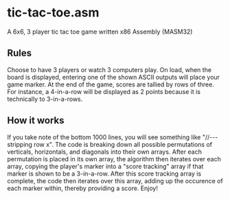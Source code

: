# tic-tac-toe.asm
A 6x6, 3 player tic tac toe game written x86 Assembly (MASM32)

## Rules  
Choose to have 3 players or watch 3 computers play. On load, when the board is displayed, entering one of the shown ASCII outputs will place your game marker. At the end of the game, scores are tallied by rows of three. For instance, a 4-in-a-row will be displayed as 2 points because it is technically to 3-in-a-rows. 

## How it works  
If you take note of the bottom 1000 lines, you will see something like "//---stripping row x". The code is breaking down all possible permutations of verticals, horizontals, and diagonals into their own arrays. After each permutation is placed in its own array, the algorithm then iterates over each array, copying the player's marker into a "score tracking" array if that marker is shown to be a 3-in-a-row. After this score tracking array is complete, the code then iterates over this array, adding up the occurence of each marker within, thereby providing a score. Enjoy!

